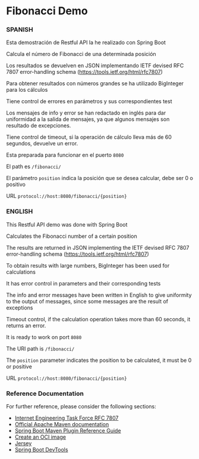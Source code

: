 # Fibonacci Demo

### SPANISH
 Esta demostración de Restful API la he realizado con Spring Boot
 
 Calcula el número de Fibonacci de una determinada posición
 
 Los resultados se devuelven en JSON implementando IETF devised RFC 7807 error-handling schema (https://tools.ietf.org/html/rfc7807) 
 
 Para obtener resultados con números grandes se ha utilizado BigInteger para los cálculos
 
 Tiene control de errores en parámetros y sus correspondientes test
 
 Los mensajes de info y error se han redactado en inglés para dar uniformidad a la salida de mensajes, ya que algunos mensajes son resultado de excepciones.
 
 Tiene control de timeout, si la operación de cálculo lleva más de 60 segundos, devuelve un error. 
 
 Esta preparada para funcionar en el puerto `8080`
 
 El path es `/fibonacci/`
 
 El parámetro `position` indica la posición que se desea calcular, debe ser 0 o positivo
 
 URL `protocol://host:8080/fibonacci/{position}`
 
 ### ENGLISH
 This Restful API demo was done with Spring Boot
 
 Calculates the Fibonacci number of a certain position
 
 The results are returned in JSON implementing the IETF devised RFC 7807 error-handling schema (https://tools.ietf.org/html/rfc7807)
 
 To obtain results with large numbers, BigInteger has been used for calculations
 
 It has error control in parameters and their corresponding tests
 
 The info and error messages have been written in English to give uniformity to the output of messages, since some messages are the result of exceptions
 
 Timeout control, if the calculation operation takes more than 60 seconds, it returns an error.
 
 It is ready to work on port `8080`
 
 The URI path is `/fibonacci/`
 
 The `position` parameter indicates the position to be calculated, it must be 0 or positive
 
 URL `protocol://host:8080/fibonacci/{position}`

### Reference Documentation
For further reference, please consider the following sections:

* [Internet Engineering Task Force RFC 7807](https://tools.ietf.org/html/rfc7807)
* [Official Apache Maven documentation](https://maven.apache.org/guides/index.html)
* [Spring Boot Maven Plugin Reference Guide](https://docs.spring.io/spring-boot/docs/2.3.4.RELEASE/maven-plugin/reference/html/)
* [Create an OCI image](https://docs.spring.io/spring-boot/docs/2.3.4.RELEASE/maven-plugin/reference/html/#build-image)
* [Jersey](https://docs.spring.io/spring-boot/docs/2.3.4.RELEASE/reference/htmlsingle/#boot-features-jersey)
* [Spring Boot DevTools](https://docs.spring.io/spring-boot/docs/2.3.4.RELEASE/reference/htmlsingle/#using-boot-devtools)

